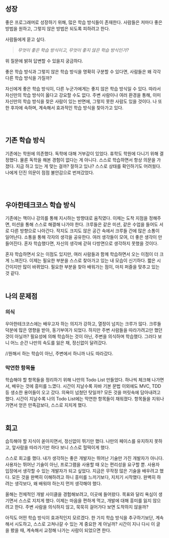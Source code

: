 ##  성장
좋은 프로그래머로 성장하기 위해, 많은 학습 방식들이 존재한다. 
사람들은 저마다 좋은 방법을 원하고, 그렇지 않은 방법은 되도록 피하려고 한다. 

사람들에게 묻고 싶다.

>*무엇이 좋은 학습 방식이고, 무엇이 좋지 않은 학습 방식인가?*

위 질문에 밝혀 답변할 수 있을지 궁금하다.

좋은 학습 방식과 그렇지 않은 학습 방식을 명확히 구분할 수 있다면, 사람들은 왜 각각 다른 학습 방식을 가질까? 

자신에게 좋은 학습 방식이, 다른 누군가에게는 좋지 않은 학습 방식일 수 있다. 따라서 자신만의 학습 방식이 옳다고 강요할 수도 없다. 주변 사람이나 여러 환경을 통해, 이미 자신만의 학습 방식을 찾은 사람이 있는 반면에, 그렇지 못한 사람도 있을 것이다. 나 또한 후자에 속하며, 계속해서 효과적인 학습 방식을 찾아가고 있다.

<br><br>
## 기존 학습 방식
기존에는 학원에 의존했다. 독학에 대해 거부감이 있었다. 휴학도 학원에 다니기 위해 결정했다. 물론 독학을 해본 경험이 없다는 게 아니다. 스스로 학습하면서 항상 의문을 가졌다. 지금 하고 있는 게 맞는 걸까? 잘하고 있나? 스스로 상태를 확인하기도 어려웠다. 나에게 던진 의문이 점점 불안감으로 번져갔었다.

<br><br>
## 우아한테크코스 학습 방식
기존에는 책이나 강의를 통해 지시하는 방향대로 움직였다. 이제는 도착 지점을 정해주면, 미션을 통해 스스로 해결해 나가야 한다. 크루들은 같은 미션, 같은 수업을 들어도 서로 다른 방향으로 나아간다. 작지도 크지도 않은 공간 속에서 크루들 간에 많은 소통이 일어난다. 소통을 통해 각자의 생각을 공유한다. 여러 생각들이 모여, 더 좋은 생각이 만들어진다. 혼자 학습했다면, 자신의 생각에 갇혀 다방면으로 생각하지 못했을 것이다.

혼자 학습하면서 오는 이점도 있지만, 여러 사람들과 함께 학습하면서 오는 이점이 더 크게 느껴진다.
이제는 필요한 부분을 스스로 찾아가고 있는 내 모습이 신기하다. 짧은 시간이지만 많이 바뀌었다. 필요한 부분을 찾아 배워가는 점이, 마치 퍼즐을 맞추고 있는 것 같다.
<br><br>
## 나의 문제점

### 의식
우아한테크코스에는 배우고자 하는 의지가 강하고, 열정이 넘치는 크루가 많다. 크루들 덕분에 많은 영향을 받아, 동기부여가 되었다. 하지만 주변 사람들을 따라가려고만 했던 것이 아닐까? 필요성에 의해 학습하는 것이 아닌, 주변을 의식하며 학습했다. 그러다 보니 어느 순간 나만의 속도를 잃은 채, 정신없이 달려갔다.

//원해서 하는 학습이 아닌, 주변에서 하니까 나도 따라갔다. 
### 막연한 항목들
학습해야 할 항목들을 정리하기 위해 나만의 Todo List 만들었다. 하나씩 체크해 나가면서, 배우는 것에 흥미를 느꼈다.
시간이 지날수록 자바 기본 문법 이외에도 MVC, TDD 등 생소한 용어들이 오고 갔다. 의욕이 넘쳤던 탓일까? 모든 것을 머릿속에 담아내려고 했다. 시간이 지날수록 나의 Todo List에는 막연한 항목들이 채워졌다. 항목들을 지워나가면서 얻은 만족감보다, 스스로 지치게 했다.
<br><br>
## 회고
습득해야 할 지식이 쏟아지면서, 정신없이 뛰기만 했다. 나만의 페이스를 유지하지 못하고, 앞사람을 따라가기만 하다 보니 스스로 헐떡이게 했다.

스스로 회고를 했다. 내가 생각하는 좋은 개발자는 뛰어난 기술만 가진 개발자가 아니다. 사용자는 뛰어난 기술이 아닌, 프로그램을 사용할 때 오는 편리성을 요구할 뿐. 사용자 입장에서 생각할 수 있는 개발자가 되고 싶었다.
지금은 무작정 많은 기술을 배우려고 했다. 모든 것을 완벽히 이해하려고 하니 흥미를 느끼기보다, 지치기 시작했다. 완벽히 하려는 생각보다, 왜 배워야 하는지 먼저 생각해야 했다.

올해는 전체적인 개발 사이클을 경험해보려고, 이곳에 들어왔다. 목표와 달리 욕심이 생기면서 스스로 지치게 했다. 이제는 마음을 편하게 먹고, 개발에 대해 흥미를 잃지 않으려고 한다. 주변 사람을 의식하지 않고, 묵묵히 걸어가다 보면 도착하지 않을까?

아직도 어떤 학습 방식이 효과적인지 모르겠다. 한 가지 학습 방식을 추구하기보단, 계속해서 시도하고, 스스로 고쳐나갈 수 있는 게 중요한 게 아닐까? 시간이 지나 다시 이 글을 봤을 때, 계속해서 교정해 나가는 사람이 되었으면 한다.
